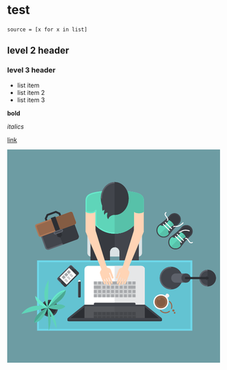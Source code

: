 # test

`
source = [x for x in list]
`

## level 2 header

### level 3 header 
- list item
- list item 2
- list item 3

**bold**

*italics*

[link](https://careernetwork.2u.com/articles/2021/07/18/career-pathways-fintech/)

![](Man_at_Desk.png)

